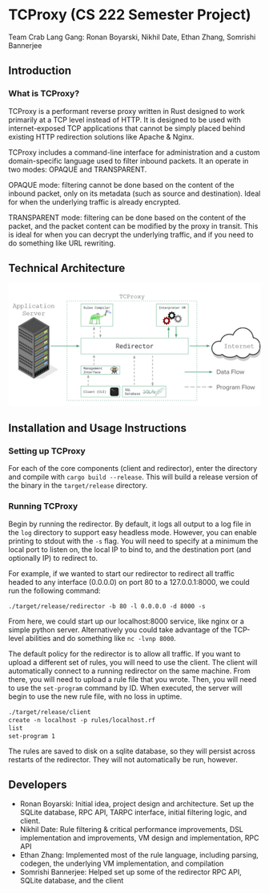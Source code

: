 # TCProxy (CS 222 Semester Project)

Team Crab Lang Gang: Ronan Boyarski, Nikhil Date, Ethan Zhang, Somrishi Bannerjee

## Introduction
### What is TCProxy?
TCProxy is a performant reverse proxy written in Rust designed to work primarily at a TCP level instead of HTTP. 
It is designed to be used with internet-exposed TCP applications that cannot be simply placed behind existing HTTP
redirection solutions like Apache & Nginx.

TCProxy includes a command-line interface for administration and a custom domain-specific language used to filter inbound packets. It an operate in two modes: OPAQUE and TRANSPARENT.

OPAQUE mode: filtering cannot be done based on the content of the inbound packet, only on its metadata (such as source and destination). Ideal for when the underlying traffic is already encrypted.

TRANSPARENT mode: filtering can be done based on the content of the packet, and the packet content can be modified by the proxy in transit. This is ideal for when you can decrypt the underlying traffic, and if you need to do something like URL rewriting.

## Technical Architecture

![Technical Architecture Diagram](technical_architecture.png)

## Installation and Usage Instructions
### Setting up TCProxy
For each of the core components (client and redirector), enter the directory and compile with `cargo build --release`. 
This will build a release version of the binary in the `target/release` directory.

### Running TCProxy
Begin by running the redirector. By default, it logs all output to a log file in the `log` directory to support easy
headless mode. However, you can enable printing to stdout with the `-s` flag. You will need to specify at a minimum the 
local port to listen on, the local IP to bind to, and the destination port (and optionally IP) to redirect to.

For example, if we wanted to start our redirector to redirect all traffic headed to any interface (0.0.0.0) on port 80 to a 127.0.0.1:8000, we could run the following command:
```
./target/release/redirector -b 80 -l 0.0.0.0 -d 8000 -s
```

From here, we could start up our localhost:8000 service, like nginx or a simple python server. Alternatively you could take advantage of the TCP-level abilities and do something like `nc -lvnp 8000`.

The default policy for the redirector is to allow all traffic. If you want to upload a different set of rules, you will need to use the client.
The client will automatically connect to a running redirector on the same machine. From there, you will need to upload a rule file that you wrote. 
Then, you will need to use the `set-program` command by ID. When executed, the server will begin to use the new rule file, with no loss in uptime.
```
./target/release/client
create -n localhost -p rules/localhost.rf
list
set-program 1
```

The rules are saved to disk on a sqlite database, so they will persist across restarts of the redirector. They will not automatically be run, however.

## Developers
- Ronan Boyarski: Initial idea, project design and architecture. Set up the SQLite database, RPC API, TARPC interface, initial filtering logic, and client.
- Nikhil Date: Rule filtering & critical performance improvements, DSL implementation and improvements, VM design and implementation, RPC API
- Ethan Zhang: Implemented most of the rule language, including parsing, codegen, the underlying VM implementation, and compilation
- Somrishi Bannerjee: Helped set up some of the redirector RPC API, SQLite database, and the client
